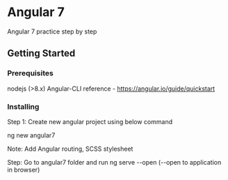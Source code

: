 # Angular 7

Angular 7 practice step by step

## Getting Started

### Prerequisites

nodejs (>8.x)
Angular-CLI
reference - https://angular.io/guide/quickstart

### Installing

Step 1: Create new angular project using below command

ng new angular7

Note: Add Angular routing, SCSS stylesheet

Step: Go to angular7 folder and run ng serve --open (--open to application in browser)
